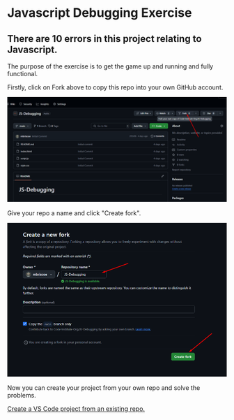 # Javascript Debugging Exercise

## There are 10 errors in this project relating to Javascript.

The purpose of the exercise is to get the game up and running and fully functional.

Firstly, click on Fork above to copy this repo into your own GitHub account.

![alt text](image.png)

Give your repo a name and click "Create fork".

![alt text](image-1.png)

Now you can create your project from your own repo and solve the problems.

[Create a VS Code project from an existing repo.](https://docs.google.com/presentation/d/1Epa-zivW7rYkcqnvaLvFglTply8-UTXiXGMH6ejLpaA/edit?usp=sharing)
